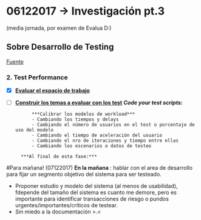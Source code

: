 # 06122017 -> Investigación pt.3
(media jornada, por examen de Evalua D:)

## Sobre Desarrollo de Testing
[Fuente](http://searchsoftwarequality.techtarget.com/answer/How-to-conduct-performance-stress-load-testing-without-tools)

### 2. Test Performance
- [x] [**Evaluar el espacio de trabajo**](https://github.com/AnnBenavides/Practica2/blob/master/Bitacora/04122017.md#2-test-performance)
- [ ] [**Construir los temas a evaluar con los test**](https://github.com/AnnBenavides/Practica2/blob/master/Bitacora/05122017.md) 
		***Code your test scripts:***

			***Calibrar los modelos de workload***
			- Cambiando los tiempos y delays
			- Cambiando el número de usuarios en el test o porcentaje de uso del modelo
			- Cambiando el tiempo de aceleración del usuario
			- Cambiando el nro de iteraciones y tiempo entre ellas
			- Cambiando los escenarios o datos de testeo

		***Al final de esta fase:***
		
#Para mañana! (07122017)
**En la mañana** : hablar con el area de desarrollo para fijar un segmento objetivo del sistema para ser testeado. 
- Proponer estudio y modelo del sistema (al menos de usabilidad), fdepende del tamaño del sistema es cuanto me demore, pero es importante para identificar transacciones de riesgo o pundos urgentes/importantes/críticos de testear.
- Sin miedo a la documentación >.<